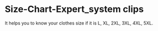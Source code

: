 # Size-Chart-Expert_system clips
It helps you to know your clothes size if it is L, XL, 2XL, 3XL, 4XL, 5XL.
